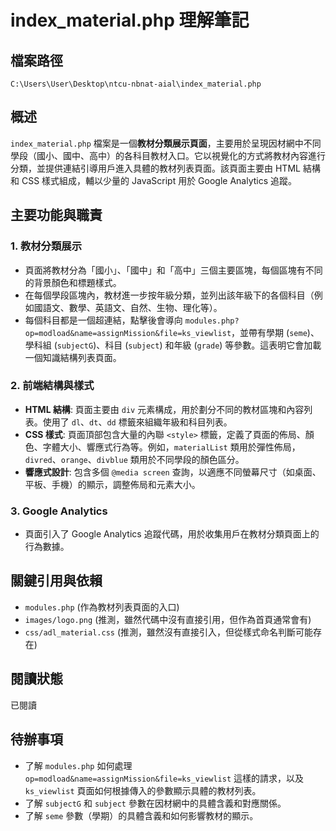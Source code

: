 # index_material.php 理解筆記

## 檔案路徑
`C:\Users\User\Desktop\ntcu-nbnat-aial\index_material.php`

## 概述
`index_material.php` 檔案是一個**教材分類展示頁面**，主要用於呈現因材網中不同學段（國小、國中、高中）的各科目教材入口。它以視覺化的方式將教材內容進行分類，並提供連結引導用戶進入具體的教材列表頁面。該頁面主要由 HTML 結構和 CSS 樣式組成，輔以少量的 JavaScript 用於 Google Analytics 追蹤。

## 主要功能與職責

### 1. 教材分類展示
- 頁面將教材分為「國小」、「國中」和「高中」三個主要區塊，每個區塊有不同的背景顏色和標題樣式。
- 在每個學段區塊內，教材進一步按年級分類，並列出該年級下的各個科目（例如國語文、數學、英語文、自然、生物、理化等）。
- 每個科目都是一個超連結，點擊後會導向 `modules.php?op=modload&name=assignMission&file=ks_viewlist`，並帶有學期 (`seme`)、學科組 (`subjectG`)、科目 (`subject`) 和年級 (`grade`) 等參數。這表明它會加載一個知識結構列表頁面。

### 2. 前端結構與樣式
- **HTML 結構**: 頁面主要由 `div` 元素構成，用於劃分不同的教材區塊和內容列表。使用了 `dl`、`dt`、`dd` 標籤來組織年級和科目列表。
- **CSS 樣式**: 頁面頂部包含大量的內聯 `<style>` 標籤，定義了頁面的佈局、顏色、字體大小、響應式行為等。例如，`materialList` 類用於彈性佈局，`divred`、`orange`、`divblue` 類用於不同學段的顏色區分。
- **響應式設計**: 包含多個 `@media screen` 查詢，以適應不同螢幕尺寸（如桌面、平板、手機）的顯示，調整佈局和元素大小。

### 3. Google Analytics
- 頁面引入了 Google Analytics 追蹤代碼，用於收集用戶在教材分類頁面上的行為數據。

## 關鍵引用與依賴
- `modules.php` (作為教材列表頁面的入口)
- `images/logo.png` (推測，雖然代碼中沒有直接引用，但作為首頁通常會有)
- `css/adl_material.css` (推測，雖然沒有直接引入，但從樣式命名判斷可能存在)

## 閱讀狀態
已閱讀

## 待辦事項
- 了解 `modules.php` 如何處理 `op=modload&name=assignMission&file=ks_viewlist` 這樣的請求，以及 `ks_viewlist` 頁面如何根據傳入的參數顯示具體的教材列表。
- 了解 `subjectG` 和 `subject` 參數在因材網中的具體含義和對應關係。
- 了解 `seme` 參數（學期）的具體含義和如何影響教材的顯示。
